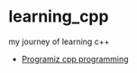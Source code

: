 # learning_cpp
my journey of learning c++

- [Programiz cpp programming](https://www.programiz.com/cpp-programming)
